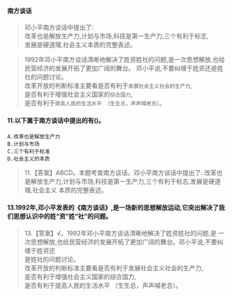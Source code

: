 #### 南方谈话
>   邓小平南方谈话中提出了:    
改革也是解放生产力,计划与市场,科技是第一生产力,三个有利于标志,    
发展是硬道理,社会主义本质的完整表述。    

>   1992年邓小平南方谈话清晰地解决了姓资姓社的问题,是一次思想解放,也给民营经济的发展开拓了更加广阔的舞台。
邓小平说,不要纠缠于姓资还是姓社的问题讨论。      
改革开放的判断标准主要看是否有利于`发展社会主义社会的生产力`,      
是否有利于增强社会主义国家的`综合国力`,      
是否有利于`提高人民的生活水平 （生生总，声声喊老总）`。   



#### 11.以下属于南方谈话中提出的有()。
    A.改革也是解放生产力
    B.计划与市场
    C.三个有利于标准
    D.社会主义的本质
>   11.【答案】ABCD。本题考查南方谈话。邓小平南方谈话中提出了:
改革也是解放生产力,计划与市场,科技是第一生产力,三个有利于标志,发展是硬道理,社会主义
本质的完整表述。

#### 13.1992年,邓小平发表的《南方谈话》,是一场新的思想解放运动,它突出解决了我们思想认识中的姓“资”姓“社”的问题。
>   13.【答案】√。1992年邓小平南方谈话清晰地解决了姓资姓社的问题,是
    一次思想解放,也给民营经济的发展开拓了更加广阔的舞台。邓小平说,不要纠缠于姓资还  
是姓社的问题讨论。   
改革开放的判断标准主要看是否有利于发展社会主义社会的生产力,   
是否有利于增强社会主义国家的综合国力,   
是否有利于提高人民的生活水平 （生生总，声声喊老总）。  






















